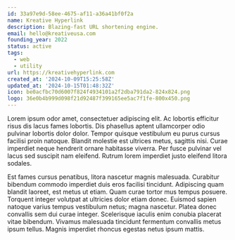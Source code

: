 ```yaml
---
id: 33a97e9d-58ee-4675-af11-a36a41bf0f2a
name: Kreative Hyperlink
description: Blazing-fast URL shortening engine.
email: hello@kreativeusa.com
founding_year: 2022
status: active
tags:
  - web
  - utility
url: https://kreativehyperlink.com
created_at: '2024-10-09T15:25:58Z'
updated_at: '2024-10-15T01:48:32Z'
icon: be0acfbc70d6007f824f4934101a2f2dba791da2-824x824.png
logo: 36e0b4b999d098f21d92487f399165ee5ac7f1fe-800x450.png
---
```


Lorem ipsum odor amet, consectetuer adipiscing elit. Ac lobortis efficitur risus dis lacus fames lobortis. Dis phasellus aptent ullamcorper odio pulvinar lobortis dolor dolor. Tempor quisque vestibulum eu purus cursus facilisi proin natoque. Blandit molestie est ultrices metus, sagittis nisi. Curae imperdiet neque hendrerit ornare habitasse viverra. Per fusce pulvinar vel lacus sed suscipit nam eleifend. Rutrum lorem imperdiet justo eleifend litora sodales.

Est fames cursus penatibus, litora nascetur magnis malesuada. Curabitur bibendum commodo imperdiet duis eros facilisi tincidunt. Adipiscing quam blandit laoreet, est metus ut etiam. Quam curae tortor mus tempus posuere. Torquent integer volutpat at ultricies dolor etiam donec. Euismod sapien natoque varius tempus vestibulum netus; magna nascetur. Platea donec convallis sem dui curae integer. Scelerisque iaculis enim conubia placerat vitae bibendum. Vivamus malesuada tincidunt fermentum convallis metus ipsum tellus. Magnis imperdiet rhoncus egestas netus ipsum mattis.
